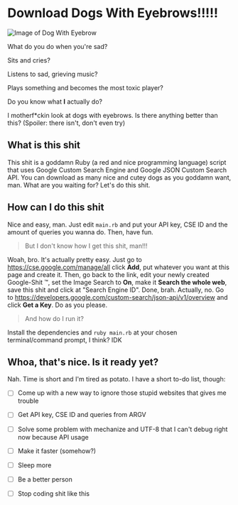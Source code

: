 # Download Dogs With Eyebrows!!!!!

![Image of Dog With Eyebrow](https://i.ytimg.com/vi/uK9bJGejJ0w/hqdefault.jpg)

What do you do when you're sad?

Sits and cries? 

Listens to sad, grieving music?

Plays something and becomes the most toxic player?

Do you know what **I** actually do?

I motherf*ckin look at dogs with eyebrows. Is there anything better than this? (Spoiler: there isn't, don't even try)

## What is this shit

This shit is a goddamn Ruby (a red and nice programming language) script that uses Google Custom Search Engine and Google JSON Custom Search API. You can download as many nice and cutey dogs as you goddamn want, man. What are you waiting for? Let's do this shit.

## How can I do this shit

Nice and easy, man. Just edit `main.rb` and put your API key, CSE ID and the amount of queries you wanna do. Then, have fun.

>But I don't know how I get this shit, man!!!

Woah, bro. It's actually pretty easy. Just go to https://cse.google.com/manage/all click **Add**, put whatever you want at this page and create it. Then, go back to the link, edit your newly created Google-Shit &trade;, set the Image Search to **On**, make it **Search the whole web**, save this shit and click at "Search Engine ID". Done, brah.
Actually, no. Go to https://developers.google.com/custom-search/json-api/v1/overview and click **Get a Key**. Do as you please.

>And how do I run it?

Install the dependencies and `ruby main.rb` at your chosen terminal/command prompt, I think? IDK

## Whoa, that's nice. Is it ready yet?

Nah. Time is short and I'm tired as potato. I have a short to-do list, though:

- [ ] Come up with a new way to ignore those stupid websites that gives me trouble
- [ ] Get API key, CSE ID and queries from ARGV
- [ ] Solve some problem with mechanize and UTF-8 that I can't debug right now because API usage
- [ ] Make it faster (somehow?)
- [ ] Sleep more
- [ ] Be a better person
- [ ] Stop coding shit like this
 